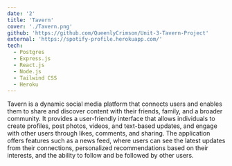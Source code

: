 ```yaml
---
date: '2'
title: 'Tavern'
cover: './Tavern.png'
github: 'https://github.com/QueenlyCrimson/Unit-3-Tavern-Project'
external: 'https://spotify-profile.herokuapp.com/'
tech:
  - Postgres
  - Express.js
  - React.js
  - Node.js
  - Tailwind CSS
  - Heroku
---
```


Tavern is a dynamic social media platform that connects users and enables them to share and discover content with their friends, family, and a broader community. It provides a user-friendly interface that allows individuals to create profiles, post photos, videos, and text-based updates, and engage with other users through likes, comments, and sharing. The application offers features such as a news feed, where users can see the latest updates from their connections, personalized recommendations based on their interests, and the ability to follow and be followed by other users.
